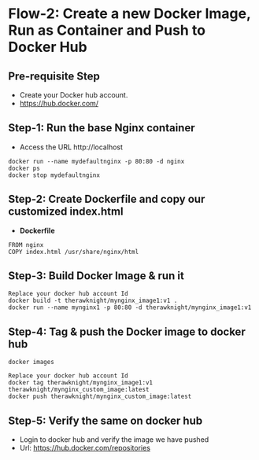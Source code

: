 # Flow-2: Create a new Docker Image, Run as Container and Push to Docker Hub

## Pre-requisite Step
- Create your Docker hub account. 
- https://hub.docker.com/


## Step-1: Run the base Nginx container
- Access the URL http://localhost
```
docker run --name mydefaultnginx -p 80:80 -d nginx
docker ps
docker stop mydefaultnginx
```

## Step-2: Create Dockerfile and copy our customized index.html
- **Dockerfile**
```
FROM nginx
COPY index.html /usr/share/nginx/html
```

## Step-3: Build Docker Image & run it
```
Replace your docker hub account Id
docker build -t therawknight/mynginx_image1:v1 .
docker run --name mynginx1 -p 80:80 -d therawknight/mynginx_image1:v1
```

## Step-4: Tag & push the Docker image to docker hub
```
docker images

Replace your docker hub account Id
docker tag therawknight/mynginx_image1:v1 therawknight/mynginx_custom_image:latest
docker push therawknight/mynginx_custom_image:latest
```
## Step-5: Verify the same on docker hub
- Login to docker hub and verify the image we have pushed
- Url: https://hub.docker.com/repositories